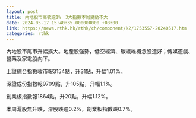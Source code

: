 ```yaml
---
layout: post
title: 內地股市高收逾1%　3大指數本周變動不大
date: 2024-05-17 15:40:35.000000000 +08:00
link: https://news.rthk.hk/rthk/ch/component/k2/1753557-20240517.htm
categories: rthk
---
```


內地股市尾市升幅擴大。地產股強勢，低空經濟、碳纖維概念股造好；傳媒遊戲、醫藥及家電股向下。

上證綜合指數收市報3154點，升31點，升幅1.01%。

深證成份指數報9709點，升105點，升幅1.1%。

創業板指數報1864點，升20點，升幅1.12%。

本周滬股無升跌，深股跌逾0.2%，創業板指數跌0.7%。
